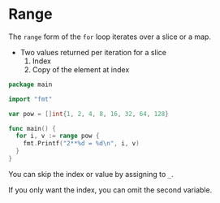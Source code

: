 # Range

The `range` form of the `for` loop iterates over a slice or a map.
- Two values returned per iteration for a slice
  1. Index
  2. Copy of the element at index

```go
package main

import "fmt"

var pow = []int{1, 2, 4, 8, 16, 32, 64, 128}

func main() {
  for i, v := range pow {
    fmt.Printf("2**%d = %d\n", i, v)
  }
}
```

You can skip the index or value by assigning to `_`.

If you only want the index, you can omit the second variable.
